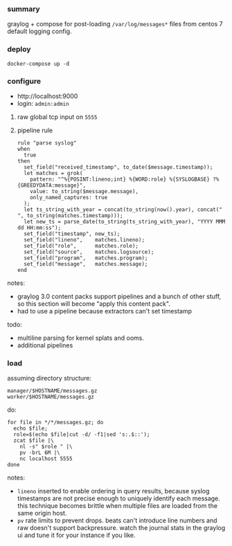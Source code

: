 ### summary
graylog + compose for post-loading `/var/log/messages*` files from centos 7 default logging config.

### deploy

```
docker-compose up -d
```

### configure

* http://localhost:9000
* login: `admin:admin`

1. raw global tcp input on `5555`

2. pipeline rule

    ```
    rule "parse syslog"
    when
      true
    then
      set_field("received_timestamp", to_date($message.timestamp));
      let matches = grok(
        pattern: "^%{POSINT:lineno;int} %{WORD:role} %{SYSLOGBASE} ?%{GREEDYDATA:message}", 
        value: to_string($message.message),
        only_named_captures: true
      );
      let ts_string_with_year = concat(to_string(now().year), concat(" ", to_string(matches.timestamp)));
      let new_ts = parse_date(to_string(ts_string_with_year), "YYYY MMM dd HH:mm:ss");
      set_field("timestamp", new_ts);
      set_field("lineno",    matches.lineno);
      set_field("role",      matches.role);
      set_field("source",    matches.logsource);
      set_field("program",   matches.program);
      set_field("message",   matches.message);
    end
    ```

notes:
- graylog 3.0 content packs support pipelines and a bunch of other stuff, so this section will become "apply this content pack".
- had to use a pipeline because extractors can't set timestamp

todo:
- multiline parsing for kernel splats and ooms.
- additional pipelines 

### load

assuming directory structure:

```
manager/$HOSTNAME/messages.gz
worker/$HOSTNAME/messages.gz
```
do: 
```
for file in */*/messages.gz; do 
  echo $file; 
  role=$(echo $file|cut -d/ -f1|sed 's:.$::');  
  zcat $file |\
    nl -s" $role " |\
    pv -brL 6M |\
    nc localhost 5555
done
```

notes:
- `lineno` inserted to enable ordering in query results, because syslog timestamps are not precise enough to uniquely identify each message. this technique becomes brittle when multiple files are loaded from the same origin host.
- `pv` rate limits to prevent drops.  beats can't introduce line numbers and raw doesn't support backpressure.  watch the journal stats in the graylog ui and tune it for your instance if you like.

